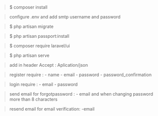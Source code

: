 >$ composer install

> configure .env and add smtp username and password

>$ php artisan migrate

>$ php artisan passport:install

>$ composer require laravel/ui

>$ php artisan serve

> add in header Accept : Aplication/json

> register require : - name
                     - email
                     - password
                     - password_confirmation

> login require : - email
                  - password

> send email for forgotpassword : - email and when changing password more than 8 characters

> resend email for email verification: -email